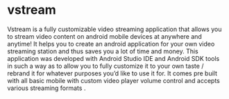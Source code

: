 # vstream
Vstream is a fully customizable video streaming application that allows you to stream video content on android mobile devices at anywhere and anytime! It helps you to create an android application for your own video streaming station and thus saves you a lot of time and money. This application was developed with Android Studio IDE and Android SDK tools in such a way as to allow you to fully customize it to your own taste / rebrand it for whatever purposes you’d like to use it for. It comes pre built with all basic mobile with custom video player volume control and accepts various streaming formats .
